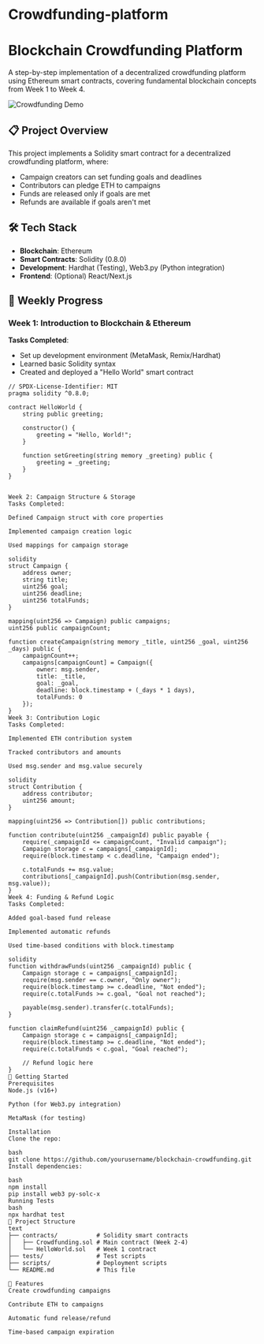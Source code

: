 # Crowdfunding-platform
# Blockchain Crowdfunding Platform

A step-by-step implementation of a decentralized crowdfunding platform using Ethereum smart contracts, covering fundamental blockchain concepts from Week 1 to Week 4.

![Crowdfunding Demo](https://img.shields.io/badge/Status-Completed-brightgreen)

## 📋 Project Overview
This project implements a Solidity smart contract for a decentralized crowdfunding platform, where:
- Campaign creators can set funding goals and deadlines
- Contributors can pledge ETH to campaigns
- Funds are released only if goals are met
- Refunds are available if goals aren't met

## 🛠️ Tech Stack
- **Blockchain**: Ethereum
- **Smart Contracts**: Solidity (0.8.0)
- **Development**: Hardhat (Testing), Web3.py (Python integration)
- **Frontend**: (Optional) React/Next.js

## 📅 Weekly Progress

### Week 1: Introduction to Blockchain & Ethereum
**Tasks Completed**:
- Set up development environment (MetaMask, Remix/Hardhat)
- Learned basic Solidity syntax
- Created and deployed a "Hello World" smart contract

```solidity
// SPDX-License-Identifier: MIT
pragma solidity ^0.8.0;

contract HelloWorld {
    string public greeting;
    
    constructor() {
        greeting = "Hello, World!";
    }
    
    function setGreeting(string memory _greeting) public {
        greeting = _greeting;
    }
}


Week 2: Campaign Structure & Storage
Tasks Completed:

Defined Campaign struct with core properties

Implemented campaign creation logic

Used mappings for campaign storage

solidity
struct Campaign {
    address owner;
    string title;
    uint256 goal;
    uint256 deadline;
    uint256 totalFunds;
}

mapping(uint256 => Campaign) public campaigns;
uint256 public campaignCount;

function createCampaign(string memory _title, uint256 _goal, uint256 _days) public {
    campaignCount++;
    campaigns[campaignCount] = Campaign({
        owner: msg.sender,
        title: _title,
        goal: _goal,
        deadline: block.timestamp + (_days * 1 days),
        totalFunds: 0
    });
}
Week 3: Contribution Logic
Tasks Completed:

Implemented ETH contribution system

Tracked contributors and amounts

Used msg.sender and msg.value securely

solidity
struct Contribution {
    address contributor;
    uint256 amount;
}

mapping(uint256 => Contribution[]) public contributions;

function contribute(uint256 _campaignId) public payable {
    require(_campaignId <= campaignCount, "Invalid campaign");
    Campaign storage c = campaigns[_campaignId];
    require(block.timestamp < c.deadline, "Campaign ended");
    
    c.totalFunds += msg.value;
    contributions[_campaignId].push(Contribution(msg.sender, msg.value));
}
Week 4: Funding & Refund Logic
Tasks Completed:

Added goal-based fund release

Implemented automatic refunds

Used time-based conditions with block.timestamp

solidity
function withdrawFunds(uint256 _campaignId) public {
    Campaign storage c = campaigns[_campaignId];
    require(msg.sender == c.owner, "Only owner");
    require(block.timestamp >= c.deadline, "Not ended");
    require(c.totalFunds >= c.goal, "Goal not reached");
    
    payable(msg.sender).transfer(c.totalFunds);
}

function claimRefund(uint256 _campaignId) public {
    Campaign storage c = campaigns[_campaignId];
    require(block.timestamp >= c.deadline, "Not ended");
    require(c.totalFunds < c.goal, "Goal reached");
    
    // Refund logic here
}
🚀 Getting Started
Prerequisites
Node.js (v16+)

Python (for Web3.py integration)

MetaMask (for testing)

Installation
Clone the repo:

bash
git clone https://github.com/yourusername/blockchain-crowdfunding.git
Install dependencies:

bash
npm install
pip install web3 py-solc-x
Running Tests
bash
npx hardhat test
📂 Project Structure
text
├── contracts/           # Solidity smart contracts
│   ├── Crowdfunding.sol # Main contract (Week 2-4)
│   └── HelloWorld.sol   # Week 1 contract
├── tests/               # Test scripts
├── scripts/             # Deployment scripts
└── README.md            # This file

🌟 Features
Create crowdfunding campaigns

Contribute ETH to campaigns

Automatic fund release/refund

Time-based campaign expiration




